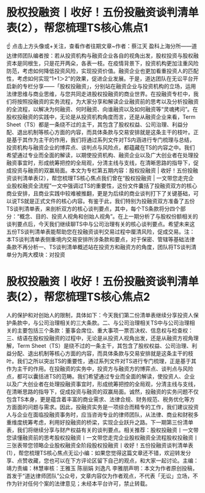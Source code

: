 # 股权投融资丨收好！五份投融资谈判清单表(2），帮您梳理TS核心焦点1

☝ 点击上方头像或+关注，查看作者往期文章~作者：蔡江天 盈科上海分所——道达律师团队编者按：若从投资机构与融资企业各自的视角出发，股权投资与股权融资本是同根生，只是花开两朵，各表一枝。在疫情背景下，投资机构更加注重风险防范，考虑如何降低投资风险，实现投资价值。融资企业也更加看重投资人的匹配性，考虑如何实现“1+1＞2”的效果，促进企业发展。于是，道达团队在无讼平台开启新的专栏分享——「股权投融资」，分别站在融资企业与投资机构的立场，运用法律思维与商业思维，与您共同走进股权投融资的商业世界。在投融资专栏中，我们将按照投融资的实务流程，为大家分享和解读企业融资前的思考以及分析投融资的全流程，以解决为何融资、何时融资、向谁融资以及如何融资等“灵魂拷问”。在股权投融资的实践中，无论是从投资机构角度而言，还是从融资企业来看，Term Sheet（TS）都是一条绕不过的主干，其包含了股权权益、公司治理、利益分配、退出机制等核心方面的内容，而具体条款与交易安排就是这条主干的枝叶。正是基于其作为主干的作用，我们将通过系列文件对TS内涵进行专门梳理与总结，投资机构与融资企业的博弈点、谈判点与风险点，都蕴藏在TS的内容之中。我们希望通过专业而全面的解读，以期使投资机构、融资企业以及广大创业者在处理投融资事宜时，形成统筹把控的全局观，分清主线与支线，在清晰思路的指导下，促成投资与融资的双赢局面。本文为专栏第五期内容：股权投融资 | 收好！五份投融资谈判清单表(2），帮您梳理TS核心焦点我们曾在“股权投融资 | 一文带您走完企业股权融资全流程”一文中强调过TS的重要性，这份文件囊括了投融资双方的核心商业安排，且商业实践中较难被推翻，更是为后续的商业谈判打下了关键基础，可以说TS就是正式文件的核心内容。有鉴于此，我们特别为投融资双方准备了五份TS谈判清单表，来剖析双方的核心谈判要点，其中，每个TS条款将分四个部分：“概念、目的、投资人视角和创始人视角”。在上一期分析了与股权份额相关的谈判要点后，今天我们继续聊TS中与公司治理有关的核心谈判要点。希望未来这五份TS谈判清单表能帮助您在投融资谈判交易过程中厘清风险，促成交易。注：本TS谈判清单表侧重境内交易安排所涉条款和要点，对于保密、管辖等基础法律条款不再分析一、TS谈判清单概述站在投资方和融资方的角度，团队将TS谈判清单分为两大模块：对投资

# 股权投融资丨收好！五份投融资谈判清单表(2），帮您梳理TS核心焦点2

人的保护和对创始人的限制，具体如下：今天我们第二份清单表继续分享投资人保护条款中，与公司治理相关的三大条款。二、与公司治理相关TS中与公司治理相关的主要包括三个条款：董事会席位、重大事项一票否决权、信息权与检查权：三、结语在股权投融资的过程中，无论是从投资人视角出发，还是从融资方视角理解，Term Sheet（TS）是绕不过的一条主干，其包含了股权权益、公司治理、利益分配、退出机制等核心方面的内容，而具体条款与交易安排就是这条主干的枝叶。我们之所以突出TS的重要性，通过系列文件对TS进行专门梳理，正是基于其作为主干的作用。在投融资的实务中，投资方与融资方的博弈点、谈判点与风险点，都可以囊括进TS的范畴。我们希望通过专业而全面的解读，使投资人、企业以及广大创业者在处理投融资事宜时，形成统筹把控的全局观，分清主线与支线，在清晰思路的指导下，促成投资与融资的双赢局面。诚然，投融资的实务问题不仅包含TS本身，更是蕴含着丰富的商业需求、法律合规、财务规范、税务优化等方方面面的问题与需求。因此，投融资实务是一项综合而精专的工作，我们建议投资人与企业在面临投融资事务时，应当咨询专业的律师团队，从法律、商业和财税多重维度统筹考虑，利用好投融资的桥梁，实现企业跃升之路。下一期第三份清单表，我们将继续分享与财产权益有关的谈判要点。相关推荐：股权投融资丨一文带您读懂融资前的思考股权投融资丨一文带您走完企业股权融资全流程股权投融资丨三张表带您领略企业股权融资全阶段股权投融资丨收好！五份投融资谈判清单表(1），帮您梳理TS核心焦点无讼小编：如果您觉得这篇文章还不错，欢迎转发分享、点赞收藏，您也可以在下方评论区留下自己的观点，和大家一起讨论。主编：靖力责编：林慧审核：王雅玉 陈丽娟 刘逸凡 李雅朋声明：本文为作者原创投稿，首发于“道达律师团队”公众号，文章内容仅为作者观点，不代表「无讼」立场，不作为针对任何个案的法律意见；未经本平台许可，禁止转载。

